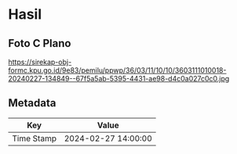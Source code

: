 # Hasil

## Foto C Plano

https://sirekap-obj-formc.kpu.go.id/9e83/pemilu/ppwp/36/03/11/10/10/3603111010018-20240227-134849--67f5a5ab-5395-4431-ae98-d4c0a027c0c0.jpg


## Metadata

| Key        | Value               |
| ---------- | ------------------- |
| Time Stamp | 2024-02-27 14:00:00 |



